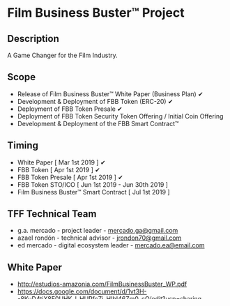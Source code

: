 ﻿Film Business Buster™ Project
=====================

Description
-----
A Game Changer for the Film Industry.

Scope
-----
 - Release of ﻿Film Business Buster™ White Paper (Business Plan) ✔
 - Development & Deployment of FBB Token (ERC-20) ✔
 - Deployment of FBB Token Presale  ✔
 - Deployment of FBB Token Security Token Offering / Initial Coin Offering
 - Development & Deployment of the FBB Smart Contract™

 Timing
 ------
 - White Paper              [ Mar  1st 2019 ] ✔
 - FBB Token                [ Apr  1st 2019 ] ✔
 - FBB Token Presale        [ Apr  1st 2019 ] ✔
 - FBB Token STO/ICO        [ Jun  1st 2019 - Jun 30th 2019 ]
 - ﻿Film Business Buster™ Smart Contract [ Jul  1st 2019 ]


 TFF Technical Team
 ------------------
 - g.a. mercado - project leader             - mercado.ga@gmail.com
 - azael rondón - technical advisor          - jrondon70@gmail.com
 - ed mercado   - digital ecosystem leader   - mercado.ea@email.com

 White Paper
 -----------
 - http://estudios-amazonia.com/FilmBusinessBuster_WP.pdf
 - https://docs.google.com/document/d/1vt3H--8KuD4tiX8E0UHK_l_HUPfcZj_HIbI46Zm0-cQ/edit?usp=sharing

 WebSites
 ---------------
 - http://FilmBusinessBuster.com
 - http://estudios-amazonia.com

 Social Networks
 ---------------
 - https://t.me/FilmBusinessBuster
 - https://twitter.com/FBB_Token
 - https://twitter.com/flickmaking
 - https://twitter.com/TheFaustFlick
 - https://twitter.com/caressinghearts
 - https://www.facebook.com/FilmBusinessBuster/
 - https://www.facebook.com/estudios.amazonia
 - https://www.linkedin.com/company/estudios-amazonia/

 Publications
 ------------
 - https://medium.com/@flickmaking
 - https://www.reddit.com/u/fbb_token
 - https://github.com/estudios-amazonia/FilmBusinessBuster
